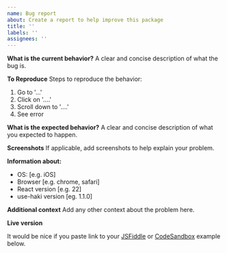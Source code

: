 ```yaml
---
name: Bug report
about: Create a report to help improve this package
title: ''
labels: ''
assignees: ''
---
```


**What is the current behavior?**
A clear and concise description of what the bug is.

**To Reproduce**
Steps to reproduce the behavior:

1. Go to '...'
2. Click on '....'
3. Scroll down to '....'
4. See error

**What is the expected behavior?**
A clear and concise description of what you expected to happen.

**Screenshots**
If applicable, add screenshots to help explain your problem.

**Information about:**

- OS: [e.g. iOS]
- Browser [e.g. chrome, safari]
- React version [e.g. 22]
- use-haki version [eg. 1.1.0]

**Additional context**
Add any other context about the problem here.

**Live version**

It would be nice if you paste link to your [JSFiddle](https://jsfiddle.net) or [CodeSandbox](https://codesandbox.io) example below.
